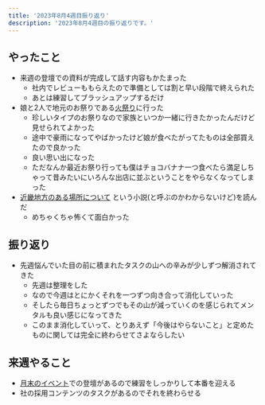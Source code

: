 ```yaml
---
title: '2023年8月4週目振り返り'
description: '2023年8月4週目の振り返りです。'
---
```


## やったこと

- 来週の登壇での資料が完成して話す内容もかたまった
  - 社内でレビューももらえたので準備としては割と早い段階で終えられた
  - あとは練習してブラッシュアップするだけ
- 娘と2人で地元のお祭りである[火祭り](https://fujiyoshida.net/event/154)に行った
  - 珍しいタイプのお祭りなので家族といつか一緒に行きたかったんだけど見せられてよかった
  - 途中で豪雨になってやばかったけど娘が食べたがってたものは全部買えたので良かった
  - 良い思い出になった
  - ただなんか最近お祭り行っても僕はチョコバナナ一つ食べたら満足しちゃって昔みたいにいろんな出店に並ぶということをやらなくなってしまった
- [近畿地方のある場所について](https://kakuyomu.jp/works/16817330652495155185) という小説(と呼ぶのかわからないけど)を読んだ
  - めちゃくちゃ怖くて面白かった

## 振り返り

- 先週悩んでいた目の前に積まれたタスクの山への辛みが少しずつ解消されてきた
  - 先週は整理をした
  - なので今週はとにかくそれを一つずつ向き合って消化していった
  - そしたら毎日ちょっとずつでもその山が減っていくのを感じられてメンタルも良い感じになってきた
  - このまま消化していって、とりあえず「今後はやらないこと」と定めたものに関しては完全に終わらせてさよならしたい

## 来週やること

- [月末のイベント](https://knowledgework.connpass.com/event/291226/)での登壇があるので練習をしっかりして本番を迎える
- 社の採用コンテンツのタスクがあるのでそれを終わらせる
